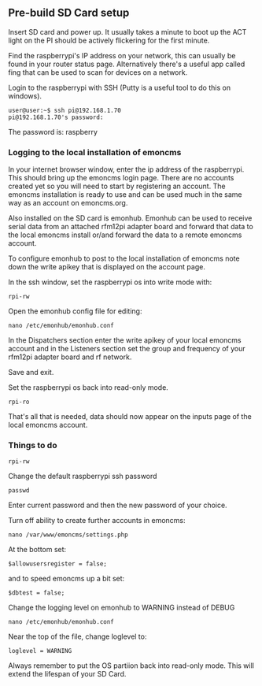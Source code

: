 ## Pre-build SD Card setup

Insert SD card and power up. It usually takes a minute to boot up the ACT light on the PI should be actively flickering for the first minute.

Find the raspberrypi's IP address on your network, this can usually be found in your router status page. Alternatively there's a useful app called fing that can be used to scan for devices on a network.

Login to the raspberrypi with SSH (Putty is a useful tool to do this on windows).

    user@user:~$ ssh pi@192.168.1.70
    pi@192.168.1.70's password:

The password is: raspberry

### Logging to the local installation of emoncms

In your internet browser window, enter the ip address of the raspberrypi. This should bring up the emoncms login page. There are no accounts created yet so you will need to start by registering an account. The emoncms installation is ready to use and can be used much in the same way as an account on emoncms.org.

Also installed on the SD card is emonhub. Emonhub can be used to receive serial data from an attached rfm12pi adapter board and forward that data to the local emoncms install or/and forward the data to a remote emoncms account.

To configure emonhub to post to the local installation of emoncms note down the write apikey that is displayed on the account page.

In the ssh window, set the raspberrypi os into write mode with:

    rpi-rw

Open the emonhub config file for editing:
    
    nano /etc/emonhub/emonhub.conf

In the Dispatchers section enter the write apikey of your local emoncms account and in the Listeners section set the group and frequency of your rfm12pi adapter board and rf network.

Save and exit.

Set the raspberrypi os back into read-only mode.

    rpi-ro

That's all that is needed, data should now appear on the inputs page of the local emoncms account.

### Things to do

    rpi-rw

Change the default raspberrypi ssh password

    passwd
    
Enter current password and then the new password of your choice.

Turn off ability to create further accounts in emoncms:

    nano /var/www/emoncms/settings.php
    
At the bottom set:

    $allowusersregister = false;

and to speed emoncms up a bit set:

    $dbtest = false;
    
Change the logging level on emonhub to WARNING instead of DEBUG

    nano /etc/emonhub/emonhub.conf

Near the top of the file, change loglevel to:

    loglevel = WARNING
    
Always remember to put the OS partiion back into read-only mode. This will extend the lifespan of your SD Card.
